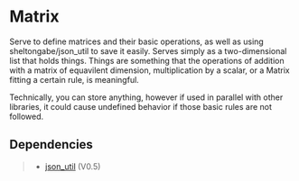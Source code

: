 
# Matrix

Serve to define matrices and their basic operations, as well as using sheltongabe/json_util to save it easily.
Serves simply as a two-dimensional list that holds things.  Things are something that the operations of
addition with a matrix of equavilent dimension, multiplication by a scalar, or a Matrix fitting a certain rule,
is meaningful.

Technically, you can store anything, however if used in parallel with other libraries, it could cause undefined
behavior if those basic rules are not followed.

## Dependencies

> * [json_util](https://www.github.com/sheltongabe/json_util) (V0.5)
